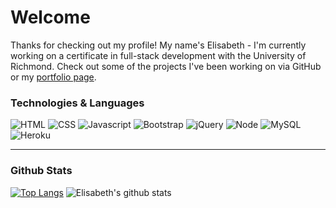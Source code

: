 # Welcome

Thanks for checking out my profile! My name's Elisabeth - I'm currently working on a certificate in full-stack development with the University of Richmond. Check out some of the projects I've been working on via GitHub or my [portfolio page](https://eaclumpkens.github.io).

<a name="tech-lang"></a>

### Technologies & Languages

![HTML](https://img.shields.io/badge/Code-HTML-informational?style=flat&logo=html5&logoColor=white&color=ff0000)
![CSS](https://img.shields.io/badge/Code-CSS-informational?style=flat&logo=css3&logoColor=white&color=ff0000)
![Javascript](https://img.shields.io/badge/Code-Javascript-informational?style=flat&logo=javascript&logoColor=white&color=ff0000)
![Bootstrap](https://img.shields.io/badge/Stack-Bootstrap-informational?style=flat&logo=bootstrap&logoColor=white&color=ff4d00)
![jQuery](https://img.shields.io/badge/Code-jQuery-informational?style=flat&logo=jquery&logoColor=white&color=ff4d00)
![Node](https://img.shields.io/badge/CLI-Node.js-informational?style=flat&logo=node.js&logoColor=white&color=ff7400)
![MySQL](https://img.shields.io/badge/Database-MySQL-informational?style=flat&logo=mysql&logoColor=white&color=f9a00)
![Heroku](https://img.shields.io/badge/Stack-Heroku-informational?style=flat&logo=Heroku&logoColor=white&color=ffc100)

----
<a name="git-stats"></a>

### Github Stats

[![Top Langs](https://github-readme-stats.vercel.app/api/top-langs/?username=eaclumpkens)](https://github.com/anuraghazra/github-readme-stats) ![Elisabeth's github stats](https://github-readme-stats.vercel.app/api?username=eaclumpkens&show_icons=true) 
